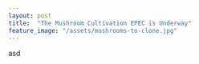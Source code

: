 ```yaml
---
layout: post
title:  "The Mushroom Cultivation EPEC is Underway"
feature_image: "/assets/mushrooms-to-clone.jpg"
---
```


asd
